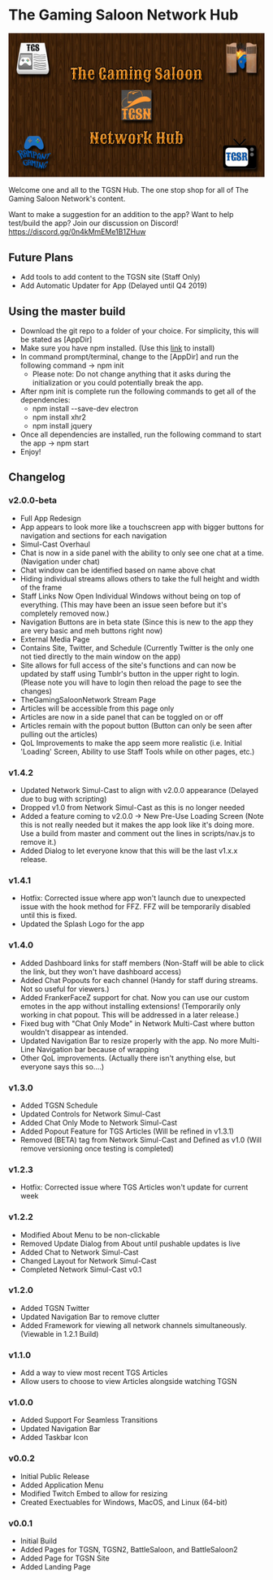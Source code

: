<h1>The Gaming Saloon Network Hub</h1>
<p><img src="https://raw.githubusercontent.com/rampantepsilon/tgsnapp/master/images/tgsn.jpg"></p>
<p>Welcome one and all to the TGSN Hub. The one stop shop for all of The Gaming Saloon Network's content.</p>
<p></p>
<p>Want to make a suggestion for an addition to the app? Want to help test/build the app? Join our discussion on Discord! <a href="https://discord.gg/0n4kMmEMe1B1ZHuw">https://discord.gg/0n4kMmEMe1B1ZHuw</a></p>

<h2>Future Plans</h2>
<ul>
	<li>Add tools to add content to the TGSN site (Staff Only)</li>
	<li>Add Automatic Updater for App (Delayed until Q4 2019)</li>
</ul>

<h2>Using the master build</h2>
<ul>
	<li>Download the git repo to a folder of your choice. For simplicity, this will be stated as [AppDir]</li>
	<li>Make sure you have npm installed. (Use this <a href="https://www.npmjs.com/get-npm">link</a> to install)</li>
	<li>In command prompt/terminal, change to the [AppDir] and run the following command -> npm init
		<ul>
			<li>Please note: Do not change anything that it asks during the initialization or you could potentially break the app.</li>
		</ul>
	</li>
	<li>After npm init is complete run the following commands to get all of the dependencies:
		<ul>
			<li>npm install --save-dev electron</li>
			<li>npm install xhr2</li>
			<li>npm install jquery</li>
			<!--<li>npm install electron-devtools-installer --save-dev --no-audit</li>-->
		</ul>
	</li>
	<li>Once all dependencies are installed, run the following command to start the app -> npm start</li>
	<li>Enjoy!</li>
</ul>

<h2>Changelog</h2>
<h3>v2.0.0-beta</h3>
<ul>
	<li>Full App Redesign
		<li>App appears to look more like a touchscreen app with bigger buttons for navigation and sections for each navigation</li>
	</li>
	<li>Simul-Cast Overhaul
		<li>Chat is now in a side panel with the ability to only see one chat at a time. (Navigation under chat)</li>
		<li>Chat window can be identified based on name above chat</li>
		<li>Hiding individual streams allows others to take the full height and width of the frame</li>
	</li>
	<li>Staff Links Now Open Individual Windows without being on top of everything. (This may have been an issue seen before but it's completely removed now.)</li>
	<li>Navigation Buttons are in beta state (Since this is new to the app they are very basic and meh buttons right now)</li>
	<li>External Media Page
		<li>Contains Site, Twitter, and Schedule (Currently Twitter is the only one not tied directly to the main window on the app)</li>
		<li>Site allows for full access of the site's functions and can now be updated by staff using Tumblr's button in the upper right to login. (Please note you will have to login then reload the page to see the changes)</li>
	</li>
	<li>TheGamingSaloonNetwork Stream Page
		<li>Articles will be accessible from this page only</li>
		<li>Articles are now in a side panel that can be toggled on or off</li>
		<li>Articles remain with the popout button (Button can only be seen after pulling out the articles)</li>
	</li>
	<li>QoL Improvements to make the app seem more realistic (i.e. Initial 'Loading' Screen, Ability to use Staff Tools while on other pages, etc.)</li>
</ul>
<h3>v1.4.2</h3>
<ul>
	<li>Updated Network Simul-Cast to align with v2.0.0 appearance (Delayed due to bug with scripting)</li>
	<li>Dropped v1.0 from Network Simul-Cast as this is no longer needed</li>
	<li>Added a feature coming to v2.0.0 -> New Pre-Use Loading Screen (Note this is not really needed but it makes the app look like it's doing more. Use a build from master and comment out the lines in scripts/nav.js to remove it.)</li>
	<li>Added Dialog to let everyone know that this will be the last v1.x.x release.</li>
</ul>
<h3>v1.4.1</h3>
<ul>
	<li>Hotfix: Corrected issue where app won't launch due to unexpected issue with the hook method for FFZ. FFZ will be temporarily disabled until this is fixed.</li>
	<li>Updated the Splash Logo for the app</li>
</ul>
<h3>v1.4.0</h3>
<ul>
	<li>Added Dashboard links for staff members (Non-Staff will be able to click the link, but they won't have dashboard access)</li>
	<li>Added Chat Popouts for each channel (Handy for staff during streams. Not so useful for viewers.)</li>
	<li>Added FrankerFaceZ support for chat. Now you can use our custom emotes in the app without installing extensions! (Temporarily only working in chat popout. This will be addressed in a later release.)</li>
	<li>Fixed bug with "Chat Only Mode" in Network Multi-Cast where button wouldn't disappear as intended.</li>
	<li>Updated Navigation Bar to resize properly with the app. No more Multi-Line Navigation bar because of wrapping</li>
	<li>Other QoL improvements. (Actually there isn't anything else, but everyone says this so....)</li>
</ul>
<h3>v1.3.0</h3>
<ul>
	<li>Added TGSN Schedule</li>
	<li>Updated Controls for Network Simul-Cast</li>
	<li>Added Chat Only Mode to Network Simul-Cast</li>
	<li>Added Popout Feature for TGS Articles (Will be refined in v1.3.1)</li>
	<li>Removed (BETA) tag from Network Simul-Cast and Defined as v1.0 (Will remove versioning once testing is completed)</li>
</ul>
<h3>v1.2.3</h3>
<ul>
	<li>Hotfix: Corrected issue where TGS Articles won't update for current week</li>
</ul>
<h3>v1.2.2</h3>
<ul>
	<li>Modified About Menu to be non-clickable</li>
	<li>Removed Update Dialog from About until pushable updates is live</li>
	<li>Added Chat to Network Simul-Cast</li>
	<li>Changed Layout for Network Simul-Cast</li>
	<li>Completed Network Simul-Cast v0.1</li>
</ul>
<h3>v1.2.0</h3>
<ul>
	<li>Added TGSN Twitter</li>
	<li>Updated Navigation Bar to remove clutter</li>
	<li>Added Framework for viewing all network channels simultaneously. (Viewable in 1.2.1 Build)
</ul>
<h3>v1.1.0</h3>
<ul>
	<li>Add a way to view most recent TGS Articles</li>
	<li>Allow users to choose to view Articles alongside watching TGSN</li>
</ul>
<h3>v1.0.0</h3>
<ul>
	<li>Added Support For Seamless Transitions</li>
	<li>Updated Navigation Bar</li>
	<li>Added Taskbar Icon</li>
</ul>
<h3>v0.0.2</h3>
<ul>
	<li>Initial Public Release</li>
	<li>Added Application Menu</li>
	<li>Modified Twitch Embed to allow for resizing</li>
	<li>Created Exectuables for Windows, MacOS, and Linux (64-bit)</li>
</ul>
<h3>v0.0.1</h3>
<ul>
	<li>Initial Build</li>
	<li>Added Pages for TGSN, TGSN2, BattleSaloon, and BattleSaloon2</li>
	<li>Added Page for TGSN Site</li>
	<li>Added Landing Page</li>
</ul>
